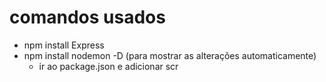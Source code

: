 # comandos usados

- npm install Express
- npm install nodemon -D (para mostrar as alterações automaticamente)
    - ir ao package.json e adicionar scr
